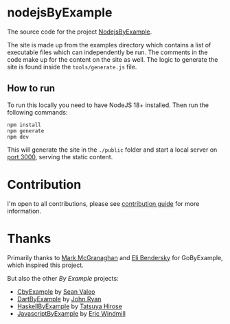 # nodejsByExample

The source code for the project [NodejsByExample](https://nodejsbyexample.dev/).

The site is made up from the examples directory which contains a list of executable files which can independently be run. The comments in the code make up for the content on the site as well. The logic to generate the site is found inside the `tools/generate.js` file.

## How to run

To run this locally you need to have NodeJS 18+ installed. Then run the following commands:

``` shell
npm install
npm generate
npm dev
```

This will generate the site in the `./public` folder and start a local server on [port 3000](http://localhost:3000), serving the static content.

# Contribution

I'm open to all contributions, please see [contribution guide](https://github.com/MattBidewell/nodejsByExample/blob/main/docs/contribution.md) for more information.

# Thanks

Primarily thanks to [Mark McGranaghan](https://markmcgranaghan.com/) and [Eli Bendersky](https://eli.thegreenplace.net/) for GoByExample, which inspired this project.

But also the other *By Example* projects:
- [CbyExample](https://www.cbyexample.com/) by [Sean Valeo](https://github.com/seanvaleo)
- [DartByExample](https://www.jpryan.me/dartbyexample/) by [John Ryan](https://twitter.com/jryanio)
- [HaskellByExample](https://lotz84.github.io/haskellbyexample/) by [Tatsuya Hirose](https://github.com/lotz84)
- [JavascriptByExample](https://javascriptbyexample.com/) by [Eric Windmill](https://ericwindmill.com/)
